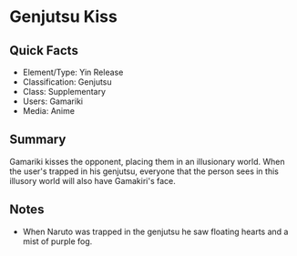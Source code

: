 # Genjutsu Kiss

## Quick Facts
- Element/Type: Yin Release
- Classification: Genjutsu
- Class: Supplementary
- Users: Gamariki
- Media: Anime

## Summary
Gamariki kisses the opponent, placing them in an illusionary world. When the user's trapped in his genjutsu, everyone that the person sees in this illusory world will also have Gamakiri's face.

## Notes
- When Naruto was trapped in the genjutsu he saw floating hearts and a mist of purple fog.
